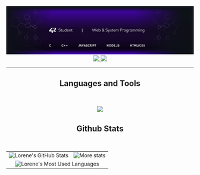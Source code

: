 <div align="center"> 
  
<img src="https://raw.githubusercontent.com/lorene-k/lorene-k/main/banner.png" alt="Lorene.k banner image" />

<br>
<div align="center">
  <a href="mailto:lorene.khalifa1@gmail.com">
    <img src="https://img.shields.io/badge/Gmail-333333?style=for-the-badge&logo=gmail&logoColor=red" />
  </a>
  <a href="https://linkedin.com/in/lorene-khalifa" target="_blank">
    <img src="https://img.shields.io/badge/LinkedIn-0077B5?style=for-the-badge&logo=linkedin&logoColor=white" target="_blank" />
  </a>
</div>

<hr>

## Languages and Tools
<br>
<p align="center">
  <img src="https://skillicons.dev/icons?i=c,cpp,html,css,tailwind,js,ts,nodejs,docker,bash,git,figma" />
</p>

## Github Stats
<br>
<div align="center">
  <table>
    <tr>
      <td>
        <img height="200" src="https://github-readme-stats.vercel.app/api?username=lorene-k&theme=transparent&hide_border=true&count_private=true&show_icons=true&rank_icon=github&locale=en" alt="Lorene's GitHub Stats" />
      </td>
      <td>
        <img height="200" src="https://github-readme-streak-stats.herokuapp.com/?user=lorene-k&theme=transparent&hide_border=true&count_private=true&border_radius=10&locale=en" alt="More stats" />
      </td>
    </tr>
    <tr>
      <td colspan="2" align="center">
        <img width="420" src="https://github-readme-stats.vercel.app/api/top-langs?username=lorene-k&theme=transparent&hide_border=true&layout=donut&hide=css&langs_count=8&border_radius=10&show_icons=true&locale=en" alt="Lorene's Most Used Languages" />
      </td>
    </tr>
  </table>
</div>
